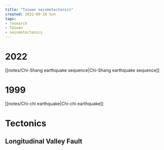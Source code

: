 ```yaml
---
title: "Taiwan seismotectonics"
created: 2022-09-18 Sun
tags:
- research
- Taiwan
- seismotectonics
---
```


# 2022
[[notes/Chi-Shang earthquake sequence|Chi-Shang earthquake sequence]]

# 1999
[[notes/Chi-chi earthquake|Chi-chi earthquake]]

# Tectonics
## Longitudinal Valley Fault